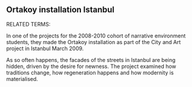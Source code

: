 ## Ortakoy installation Istanbul

RELATED TERMS: 

In one of the projects for the 2008-2010 cohort of narrative environment students, they made the Ortakoy installation as part of the City and Art project in Istanbul March 2009.

As so often happens, the facades of the streets in Istanbul are being hidden, driven by the desire for newness. The project examined how traditions change, how regeneration happens and how modernity is materialised.

